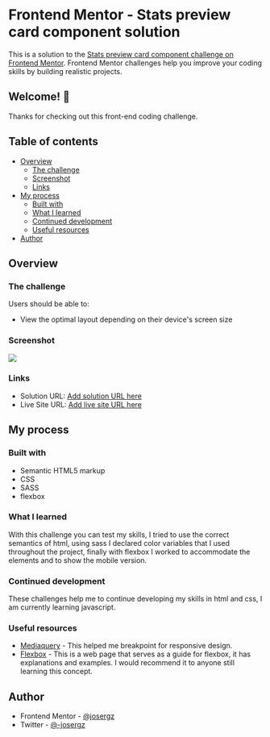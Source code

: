 # Frontend Mentor - Stats preview card component solution

This is a solution to the [Stats preview card component challenge on Frontend Mentor](https://www.frontendmentor.io/challenges/stats-preview-card-component-8JqbgoU62). Frontend Mentor challenges help you improve your coding skills by building realistic projects.

## Welcome! 👋

Thanks for checking out this front-end coding challenge.

## Table of contents

- [Overview](#overview)
  - [The challenge](#the-challenge)
  - [Screenshot](#screenshot)
  - [Links](#links)
- [My process](#my-process)
  - [Built with](#built-with)
  - [What I learned](#what-i-learned)
  - [Continued development](#continued-development)
  - [Useful resources](#useful-resources)
- [Author](#author)

## Overview

### The challenge

Users should be able to:

- View the optimal layout depending on their device's screen size

### Screenshot

![](.design/preview.jpg)

### Links

- Solution URL: [Add solution URL here](https://your-solution-url.com)
- Live Site URL: [Add live site URL here](https://your-live-site-url.com)

## My process

### Built with

- Semantic HTML5 markup
- CSS
- SASS
- flexbox

### What I learned

With this challenge you can test my skills, I tried to use the correct semantics of html, using sass I declared color variables that I used throughout the project, finally with flexbox I worked to accommodate the elements and to show the mobile version.

### Continued development

These challenges help me to continue developing my skills in html and css, I am currently learning javascript.

### Useful resources

- [Mediaquery](https://getbootstrap.com/docs/4.1/layout/overview/) - This helped me breakpoint for responsive design.
- [Flexbox](https://www.aluracursos.com/blog/flexbox-css-guia-completo-elementos-y-exemples) - This is a web page that serves as a guide for flexbox, it has explanations and examples. I would recommend it to anyone still learning this concept.

## Author

- Frontend Mentor - [@josergz](https://www.frontendmentor.io/profile/josergz)
- Twitter - [@-josergz](https://twitter.com/_josergz)
